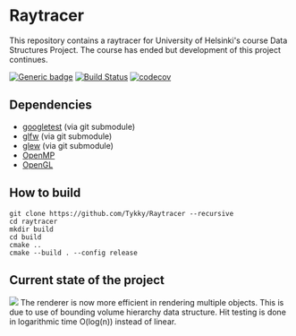 # Raytracer

This repository contains a raytracer for University of Helsinki's course Data Structures Project.
The course has ended but development of this project continues. 

[![Generic badge](https://img.shields.io/badge/Docs-doxygen-blue.svg)](https://tykky.github.io/)
[![Build Status](https://travis-ci.org/Tykky/Raytracer.svg?branch=master)](https://travis-ci.org/Tykky/Raytracer)
[![codecov](https://codecov.io/gh/Tykky/Raytracer/branch/master/graph/badge.svg)](https://codecov.io/gh/Tykky/Raytracer)

## Dependencies

* [googletest](https://github.com/google/googletest) (via git submodule)
* [glfw](https://github.com/glfw/glfw) (via git submodule)
* [glew](https://github.com/nigels-com/glew) (via git submodule)
* [OpenMP](https://www.openmp.org/)
* [OpenGL](https://www.opengl.org/)

## How to build

````
git clone https://github.com/Tykky/Raytracer --recursive
cd raytracer
mkdir build
cd build
cmake ..
cmake --build . --config release
````
## Current state of the project

![](doc/data/renders/demo.png)
The renderer is now more efficient in rendering 
multiple objects. This is due to use of bounding 
volume hierarchy data structure. Hit testing is done 
in logarithmic time O(log(n)) instead of linear.
